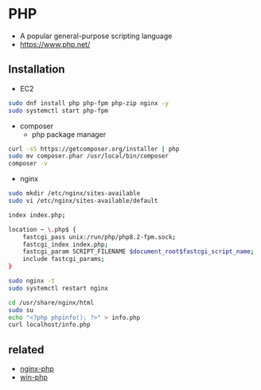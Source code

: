 # PHP
- A popular general-purpose scripting language
- https://www.php.net/

## Installation
- EC2

```sh
sudo dnf install php php-fpm php-zip nginx -y
sudo systemctl start php-fpm
```

- composer
  - php package manager

```sh
curl -sS https://getcomposer.org/installer | php
sudo mv composer.phar /usr/local/bin/composer
composer -v
```

- nginx

```sh
sudo mkdir /etc/nginx/sites-available
sudo vi /etc/nginx/sites-available/default
```

```sh
index index.php;

location ~ \.php$ {
    fastcgi_pass unix:/run/php/php8.2-fpm.sock;
    fastcgi_index index.php;
    fastcgi_param SCRIPT_FILENAME $document_root$fastcgi_script_name;
    include fastcgi_params;
}
```

```sh
sudo nginx -t
sudo systemctl restart nginx
```

```sh
cd /usr/share/nginx/html
sudo su
echo "<?php phpinfo(); ?>" > info.php
curl localhost/info.php
```

## related
- [nginx-php](/mib/php/nginx-php)
- [win-php](/mib/php/win-php)

